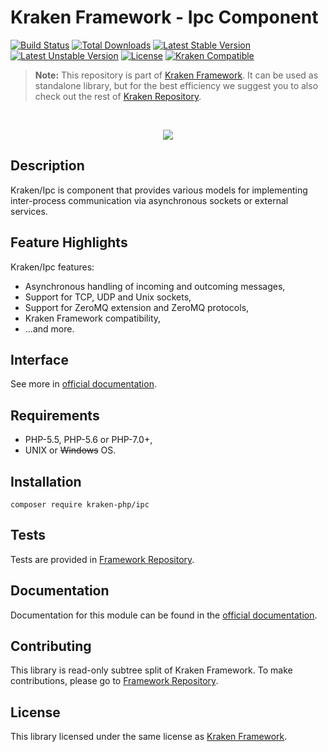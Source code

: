 # Kraken Framework - Ipc Component

[![Build Status](https://travis-ci.org/kraken-php/framework.svg)](https://travis-ci.org/kraken-php/framework)
[![Total Downloads](https://poser.pugx.org/kraken-php/ipc/downloads)](https://packagist.org/packages/kraken-php/ipc) 
[![Latest Stable Version](https://poser.pugx.org/kraken-php/ipc/v/stable)](https://packagist.org/packages/kraken-php/ipc) 
[![Latest Unstable Version](https://poser.pugx.org/kraken-php/ipc/v/unstable)](https://packagist.org/packages/kraken-php/ipc) 
[![License](https://poser.pugx.org/kraken-php/framework/license)](https://packagist.org/packages/kraken-php/framework)
[![Kraken Compatible](https://img.shields.io/badge/kraken-compatible-8002af.svg)](https://github.com/kraken-php/framework)

> **Note:** This repository is part of [Kraken Framework][3]. It can be used as standalone library, but for the best 
efficiency we suggest you to also check out the rest of [Kraken Repository][5].

<br>
<p align="center">
<img src="https://avatars2.githubusercontent.com/u/15938282?v=3&s=150" />
</p>

## Description

Kraken/Ipc is component that provides various models for implementing inter-process communication via asynchronous
sockets or external services.

## Feature Highlights

Kraken/Ipc features:

* Asynchronous handling of incoming and outcoming messages,
* Support for TCP, UDP and Unix sockets,
* Support for ZeroMQ extension and ZeroMQ protocols,
* Kraken Framework compatibility,
* ...and more.

## Interface

See more in [official documentation][2].

## Requirements

* PHP-5.5, PHP-5.6 or PHP-7.0+,
* UNIX or ~~Windows~~ OS.

## Installation

```
composer require kraken-php/ipc
```

## Tests

Tests are provided in [Framework Repository][3].

## Documentation

Documentation for this module can be found in the [official documentation][2].

## Contributing

This library is read-only subtree split of Kraken Framework. To make contributions, please go to [Framework Repository][3].

## License

This library licensed under the same license as [Kraken Framework][3].

[1]: http://kraken-php.com
[2]: http://kraken-php.com/docs/0.3/ipc
[3]: https://github.com/kraken-php/framework
[4]: https://github.com/kraken-php/kraken
[5]: https://github.com/kraken-php
